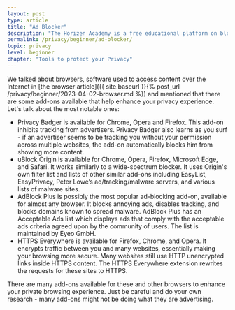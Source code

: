 ```yaml
---
layout: post
type: article
title: "Ad Blocker"
description: "The Horizen Academy is a free educational platform on blockchain technology, cryptocurrency, and privacy. In this article, we review online ads and how to protect yourself from malicious code with ad blockers."
permalink: /privacy/beginner/ad-blocker/
topic: privacy
level: beginner
chapter: "Tools to protect your Privacy"
---
```


We talked about browsers, software used to access content over the Internet in [the browser article]({{ site.baseurl }}{% post_url /privacy/beginner/2023-04-02-browser.md %}) and mentioned that there are some add-ons available that help enhance your privacy experience. Let's talk about the most notable ones:

 - Privacy Badger is available for Chrome, Opera and Firefox. This add-on inhibits tracking from advertisers. Privacy Badger also learns as you surf - if an advertiser seems to be tracking you without your permission across multiple websites, the add-on automatically blocks him from showing more content.
 - uBlock Origin is available for Chrome, Opera, Firefox, Microsoft Edge, and Safari. It works similarly to a wide-spectrum blocker. It uses Origin's own filter list and lists of other similar add-ons including EasyList, EasyPrivacy, Peter Lowe’s ad/tracking/malware servers, and various lists of malware sites.
 - AdBlock Plus is possibly the most popular ad-blocking add-on, available for almost any browser. It blocks annoying ads, disables tracking, and blocks domains known to spread malware. AdBlock Plus has an Acceptable Ads list which displays ads that comply with the acceptable ads criteria agreed upon by the community of users. The list is maintained by Eyeo GmbH.
 - HTTPS Everywhere is available for Firefox, Chrome, and Opera. It encrypts traffic between you and many websites, essentially making your browsing more secure. Many websites still use HTTP unencrypted links inside HTTPS content. The HTTPS Everywhere extension rewrites the requests for these sites to HTTPS.

There are many add-ons available for these and other browsers to enhance your private browsing experience. Just be careful and do your own research - many add-ons might not be doing what they are advertising.
